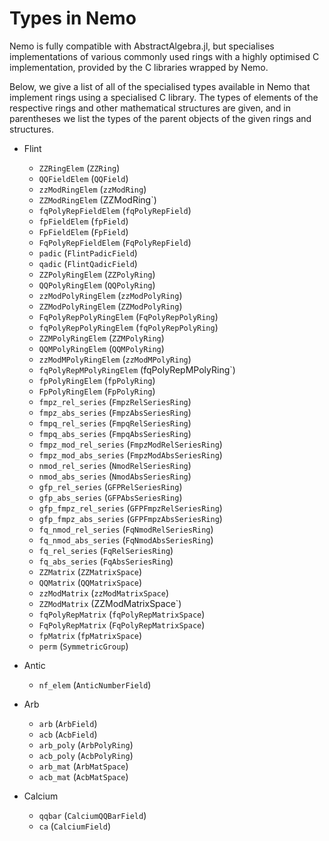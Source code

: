 # Types in Nemo

Nemo is fully compatible with AbstractAlgebra.jl, but specialises implementations of
various commonly used rings with a highly optimised C implementation, provided by the
C libraries wrapped by Nemo.

Below, we give a list of all of the specialised types available in Nemo that implement
rings using a specialised C library. The types of elements of the respective rings and
other mathematical structures are given, and in parentheses we list the types of the
parent objects of the given rings and structures.

  - Flint
     - `ZZRingElem` (`ZZRing`)
     - `QQFieldElem` (`QQField`)
     - `zzModRingElem` (`zzModRing`)
     - `ZZModRingElem` (ZZModRing`)
     - `fqPolyRepFieldElem` (`fqPolyRepField`)
     - `fpFieldElem` (`fpField`)
     - `FpFieldElem` (`FpField`)
     - `FqPolyRepFieldElem` (`FqPolyRepField`)
     - `padic` (`FlintPadicField`)
     - `qadic` (`FlintQadicField`)
     - `ZZPolyRingElem` (`ZZPolyRing`)
     - `QQPolyRingElem` (`QQPolyRing`)
     - `zzModPolyRingElem` (`zzModPolyRing`)
     - `ZZModPolyRingElem` (`ZZModPolyRing`)
     - `FqPolyRepPolyRingElem` (`FqPolyRepPolyRing`)
     - `fqPolyRepPolyRingElem` (`fqPolyRepPolyRing`)
     - `ZZMPolyRingElem` (`ZZMPolyRing`)
     - `QQMPolyRingElem` (`QQMPolyRing`)
     - `zzModMPolyRingElem` (`zzModMPolyRing`)
     - `fqPolyRepMPolyRingElem` (fqPolyRepMPolyRing`)
     - `fpPolyRingElem` (`fpPolyRing`)
     - `FpPolyRingElem` (`FpPolyRing`)
     - `fmpz_rel_series` (`FmpzRelSeriesRing`)
     - `fmpz_abs_series` (`FmpzAbsSeriesRing`)
     - `fmpq_rel_series` (`FmpqRelSeriesRing`)
     - `fmpq_abs_series` (`FmpqAbsSeriesRing`)
     - `fmpz_mod_rel_series` (`FmpzModRelSeriesRing`)
     - `fmpz_mod_abs_series` (`FmpzModAbsSeriesRing`)
     - `nmod_rel_series` (`NmodRelSeriesRing`)
     - `nmod_abs_series` (`NmodAbsSeriesRing`)
     - `gfp_rel_series` (`GFPRelSeriesRing`)
     - `gfp_abs_series` (`GFPAbsSeriesRing`)
     - `gfp_fmpz_rel_series` (`GFPFmpzRelSeriesRing`)
     - `gfp_fmpz_abs_series` (`GFPFmpzAbsSeriesRing`)
     - `fq_nmod_rel_series` (`FqNmodRelSeriesRing`)
     - `fq_nmod_abs_series` (`FqNmodAbsSeriesRing`)
     - `fq_rel_series` (`FqRelSeriesRing`)
     - `fq_abs_series` (`FqAbsSeriesRing`)
     - `ZZMatrix` (`ZZMatrixSpace`)
     - `QQMatrix` (`QQMatrixSpace`)
     - `zzModMatrix` (`zzModMatrixSpace`)
     - `ZZModMatrix` (ZZModMatrixSpace`)
     - `fqPolyRepMatrix` (`fqPolyRepMatrixSpace`)
     - `FqPolyRepMatrix` (`FqPolyRepMatrixSpace`)
     - `fpMatrix` (`fpMatrixSpace`)
     - `perm` (`SymmetricGroup`)

  - Antic
     - `nf_elem` (`AnticNumberField`)

  - Arb
     - `arb` (`ArbField`)
     - `acb` (`AcbField`)
     - `arb_poly` (`ArbPolyRing`)
     - `acb_poly` (`AcbPolyRing`)
     - `arb_mat` (`ArbMatSpace`)
     - `acb_mat` (`AcbMatSpace`)

  - Calcium

     - `qqbar` (`CalciumQQBarField`)
     - `ca` (`CalciumField`)
